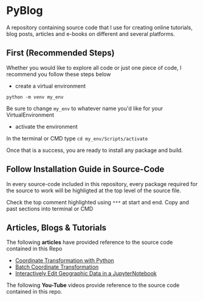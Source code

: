 # PyBlog
A repository containing source code that I use for creating online tutorials, blog posts, articles and e-books on different and several platforms. 

## First (Recommended Steps)

Whether you would like to explore all code or just one piece of code, I recommend you follow these steps below

- create a virtual environment 

`python -m venv my_env` 

Be sure to change `my_env` to whatever name you'd like for your VirtualEnvironment

- activate the environment

In the terminal or CMD type `cd my_env/Scripts/activate` 

Once that is a success, you are ready to install any package and build.

## Follow Installation Guide in Source-Code 

In every source-code included in this repository, every package required for the source to work will be highligted at the top level of the source file. 

Check the top comment highlighted using `***` at start and end. Copy and past sections into terminal or CMD 

## Articles, Blogs & Tutorials

The following **articles** have provided reference to the source code contained in this Repo 

- [Coordinate Transformation with Python](https://surveyor-jr.tech/coordinate-transformation-with-python/)
- [Batch Coordinate Transformation](https://surveyor-jr.tech/batch-coordinate-transformation/)
- [Interactively Edit Geographic Data in a JupyterNotebook](https://surveyor-jr.tech/interactively-edit-geographic-data-in-jupyter-notebook/)

The following **You-Tube** videos provide reference to the source code contained in this repo. 

